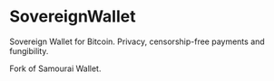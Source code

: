 # SovereignWallet
Sovereign Wallet for Bitcoin. Privacy, censorship-free payments and fungibility.

Fork of Samourai Wallet.
